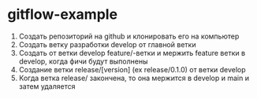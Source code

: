 # gitflow-example

1. Создать репозиторий на github и клонировать его на компьютер
2. Создать ветку разработки develop от главной ветки
3. Создать от ветки develop feature/-ветки и мержить feature ветки в develop, когда фичи будут выполнены
4. Создание ветки release/[version] (ex release/0.1.0) от ветки develop
5. Когда ветка release/ закончена, то она мержится в develop и main и затем удаляется
